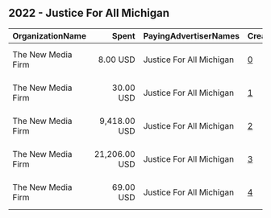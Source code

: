 ## 2022 - Justice For All Michigan 
|OrganizationName|Spent|PayingAdvertiserNames|CreativeUrls|Impressions|Genders|AgeBrackets|CountryCodes|BillingAddresses|CandidateBallotInformation|
|:---|---:|:---|:---|---:|:---|:---|:---|:---|:---|
|The New Media Firm|8.00 USD|Justice For All Michigan|[0](https://www.snap.com/political-ads/asset/c81440b0c07f82d0e3b0315f4fa520a21c4cc3f40808460ed4ebf7f13f3e0a7b?mediaType=mp4)|367||18+|united states|"1730 Rhode Island Ave, NW Ste 213,Washington,20036,US"|Justice for All Michigan|
|The New Media Firm|30.00 USD|Justice For All Michigan|[1](https://www.snap.com/political-ads/asset/8d58c27ebe9a60b4d5e3482aad173ab9b93cc9394f36250302ba7ba7722cad25?mediaType=mp4)|1,436||18+|united states|"1730 Rhode Island Ave, NW Ste 213,Washington,20036,US"|Justice for All Michigan|
|The New Media Firm|9,418.00 USD|Justice For All Michigan|[2](https://www.snap.com/political-ads/asset/11eb140e9681bd96570a0b99cd9949d3731e312c2723c8bec1e124c6c6bb2468?mediaType=mp4)|388,844||18+|united states|"1730 Rhode Island Ave, NW Ste 213,Washington,20036,US"|Justice for All Michigan|
|The New Media Firm|21,206.00 USD|Justice For All Michigan|[3](https://www.snap.com/political-ads/asset/e68a58cda7d045230c6973b92c50dcb3634182bf262a0e8c4d0b5442a5ab813a?mediaType=mp4)|890,080||18+|united states|"1730 Rhode Island Ave, NW Ste 213,Washington,20036,US"|Justice for All Michigan|
|The New Media Firm|69.00 USD|Justice For All Michigan|[4](https://www.snap.com/political-ads/asset/daf17b57bddef28b1cbc7e41fc9320f829d1433d1dcab11332fc84d9807257ac?mediaType=mp4)|3,169||18+|united states|"1730 Rhode Island Ave, NW Ste 213,Washington,20036,US"|Justice for All Michigan|
